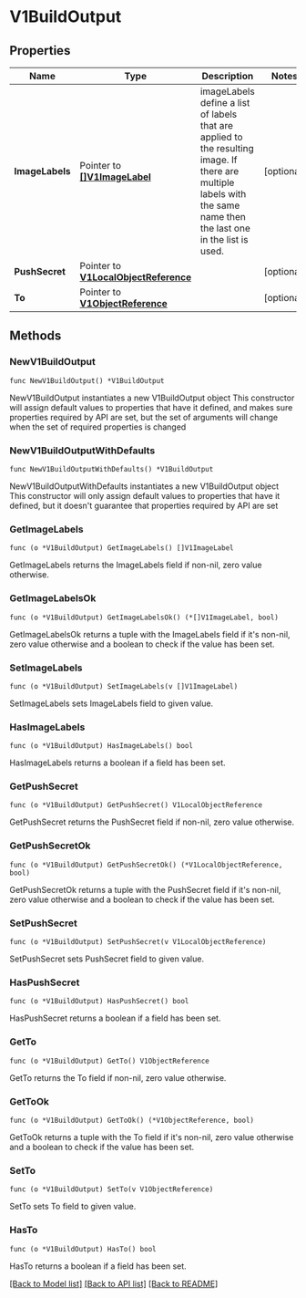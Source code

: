 # V1BuildOutput

## Properties

Name | Type | Description | Notes
------------ | ------------- | ------------- | -------------
**ImageLabels** | Pointer to [**[]V1ImageLabel**](V1ImageLabel.md) | imageLabels define a list of labels that are applied to the resulting image. If there are multiple labels with the same name then the last one in the list is used. | [optional] 
**PushSecret** | Pointer to [**V1LocalObjectReference**](V1LocalObjectReference.md) |  | [optional] 
**To** | Pointer to [**V1ObjectReference**](V1ObjectReference.md) |  | [optional] 

## Methods

### NewV1BuildOutput

`func NewV1BuildOutput() *V1BuildOutput`

NewV1BuildOutput instantiates a new V1BuildOutput object
This constructor will assign default values to properties that have it defined,
and makes sure properties required by API are set, but the set of arguments
will change when the set of required properties is changed

### NewV1BuildOutputWithDefaults

`func NewV1BuildOutputWithDefaults() *V1BuildOutput`

NewV1BuildOutputWithDefaults instantiates a new V1BuildOutput object
This constructor will only assign default values to properties that have it defined,
but it doesn't guarantee that properties required by API are set

### GetImageLabels

`func (o *V1BuildOutput) GetImageLabels() []V1ImageLabel`

GetImageLabels returns the ImageLabels field if non-nil, zero value otherwise.

### GetImageLabelsOk

`func (o *V1BuildOutput) GetImageLabelsOk() (*[]V1ImageLabel, bool)`

GetImageLabelsOk returns a tuple with the ImageLabels field if it's non-nil, zero value otherwise
and a boolean to check if the value has been set.

### SetImageLabels

`func (o *V1BuildOutput) SetImageLabels(v []V1ImageLabel)`

SetImageLabels sets ImageLabels field to given value.

### HasImageLabels

`func (o *V1BuildOutput) HasImageLabels() bool`

HasImageLabels returns a boolean if a field has been set.

### GetPushSecret

`func (o *V1BuildOutput) GetPushSecret() V1LocalObjectReference`

GetPushSecret returns the PushSecret field if non-nil, zero value otherwise.

### GetPushSecretOk

`func (o *V1BuildOutput) GetPushSecretOk() (*V1LocalObjectReference, bool)`

GetPushSecretOk returns a tuple with the PushSecret field if it's non-nil, zero value otherwise
and a boolean to check if the value has been set.

### SetPushSecret

`func (o *V1BuildOutput) SetPushSecret(v V1LocalObjectReference)`

SetPushSecret sets PushSecret field to given value.

### HasPushSecret

`func (o *V1BuildOutput) HasPushSecret() bool`

HasPushSecret returns a boolean if a field has been set.

### GetTo

`func (o *V1BuildOutput) GetTo() V1ObjectReference`

GetTo returns the To field if non-nil, zero value otherwise.

### GetToOk

`func (o *V1BuildOutput) GetToOk() (*V1ObjectReference, bool)`

GetToOk returns a tuple with the To field if it's non-nil, zero value otherwise
and a boolean to check if the value has been set.

### SetTo

`func (o *V1BuildOutput) SetTo(v V1ObjectReference)`

SetTo sets To field to given value.

### HasTo

`func (o *V1BuildOutput) HasTo() bool`

HasTo returns a boolean if a field has been set.


[[Back to Model list]](../README.md#documentation-for-models) [[Back to API list]](../README.md#documentation-for-api-endpoints) [[Back to README]](../README.md)


